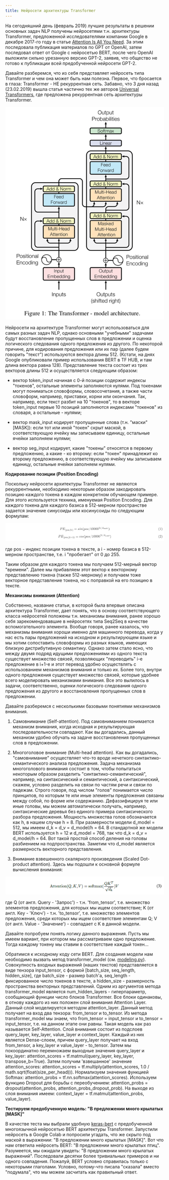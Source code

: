 ```yaml
---
title: Нейросети архитектуры Transformer
---
```

На сегодняшний день (февраль 2019) лучшие результаты в решении основных задач NLP получены нейросетями т.н. архитектуры Transformer, предложенной исследователями компании Google в декабре 2017-го году в статье [Attention Is All You Need](https://arxiv.org/pdf/1706.03762.pdf). За этим последовала публикация материалов по GPT от OpenAI, затем последовал ответ от Google с нейросетью BERT, после чего OpenAI выложили сильно урезанную версию GPT-2, заявив, что общество не готово к публикации всей предобученной нейросети GPT-2.

Давайте разберемся, что из себя представляет нейросеть типа Transformer и чем она может быть нам полезна.
Первое, что бросается в глаза: Transformer - НЕ рекуррентная сеть. Забавно, что 3 дня назад (23.02.2019) вышла статья частично тех же авторов [Universal Transformers](https://arxiv.org/pdf/1807.03819.pdf), где предложена рекуррентная сеть архитектуры Transformer.

![Архитектура Transformer](/img/Transformer.png)

Нейросети на архитектуре Transformer могут использоваться для самых разных задач NLP, однако основными "учебными" задачами будут восстановление пропущенных слов в предложении и оценка логического следования одного предложения из другого. По некоторой причине, для кодирования предложения или их пар (далее будем говорить "текст") используются вектора длины 512. (Кстати, на днях Google опубликовали пример использования BERT в TF HUB, и там длина вектора равна 128). Представление текста состоит из трех векторов длины 512 и осуществляется следующим образом: 

 - вектор token_input начиная с 0-й позиции содержит индексы "токенов", остальные элементы заполняются нулями. Под токенами могут пониматься словоформы, словосочетания, а также части словоформ, например, приставки, корни или окончания. Так, например, если текст разбит на 10 "токенов", то в векторе token_input первые 10 позиций заполняются индексами "токенов" из словаря, а остальные - нулями;

 - вектор mask_input кодирует пропущенные слова (т.н. "маски" [MASK]): если тот или иной "токен" скрыт маской, в соответствующую ячейку мы записываем единицу, остальные ячейки заполняем нулями;
 
 - вектор seg_input кодирует, какие "токены" относятся в первому предложению, а какие - ко второму: если "токен" принадлежит ко второму предложению, в соответствующую ячейку мы записываем единицу, остальные ячейки заполняем нулями.

**Кодирование позиции (Position Encoding)**

Поскольку нейросети архитектуры Transformer не являются рекуррентными, необходимо некоторым образом закодировать позицию каждого токена в каждом конкретном обучающем примере. Для этого используется техника, именуемая Position Encoding. Для каждого токена для каждого базиса в 512-мерном пространстве задается значение синусоиды или косинусоиды по следующим формулам:

![Position Encoding](/img/PositionEncoding2.png)

где pos - индекс позиции токена в тексте, а i - номер базиса в 512-мерном пространстве, т.е. i "пробегает" от 0 до 255.

Таким образом для каждого токена мы получаем 512-мерный вектор "времени". Далее мы прибавляем этот вектор к векторному представлению токена (также 512-мерному) и получаем тоже векторное представление токена, но с поправкой на его позицию в тексте.

**Механизмы внимания (Attention)**

Собственно, название статьи, в которой была впервые описана архитектура Transformer, дает понять, что в основу соответствующего класса нейросетей положены т.н. механизмы внимания, ранее хорошо себя зарекомендовавшие в нейросетях типа Seq2Seq в качестве вспомогательного элемента. Вообще говоря, ранее казалось, что механизмы внимания хороши именно для машинного перевода, когда у нас есть пары предложений на исходном и результирующем языке и мы хотим сопоставить словоформы из разных языков, имеющих близкую дистрибутивную семантику. Однако затем стало ясно, что между двумя подряд идущими предложениями из одного текста существует множество связей, позволяющих "переводить" i-е предложение в i+1-е и этот перевод удобно осуществлять с использованием механизмов внимания и только их. Более того, внутри одного предложения существует множество связей, которые удобнее всего моделировать механизмами внимания. Все это вылилось в задачи, соответственно, оценки логического следования одного предложения из другого и восстановления пропущенных слов в предложении.

Давайте разберемся с несколькими базовыми понятиями механизмов внимания.

1. Самовнимание (Self-attention). Под самовниманием понимается механизм внимания, когда исходная и результирующая последовательности совпадают. Как вы догадались, данный механизм удобно обучать на задаче восстановления пропущенных слов в предложении. 

2. Многоголовое внимание (Multi-head attention). Как вы догадались, "самовнимание" осуществляет что-то вроде нечеткого синтактико-семантического анализа предложения. Задача механизма многоголового внимания состоит в том, чтобы попытаться некоторым образом разделить "синтактико-семантический", например, на синтаксический и семантический, а синтаксический, скажем, условно разделить на связи по частям речи и связи по падежам. Строго говоря, под числом "голов" понимается число принципов, по которым те или иные элементы предложения связаны между собой, по форме или содержанию. Дефаззифицируя те или иные головы, мы можем автоматически получать, например, синтаксические деревья без единого примера синтаксического разбора предложения. Мощность множества голов обозначается как h, в нашем случае h = 8. При размерности модели d_model = 512, мы имеем d_k = d_v = d_model/h = 64. В стандартной же модели BERT используется h = 12 и d_model = 768, так что d_k = d_v = d_model/h = 64. Вот такой простой способ деления на головы разбиением на подпространства. Заметим что d_model является размерность векторного представления.

3. Внимание взвешенного скалярного произведения (Scaled Dot-product attention). Здесь мы подошли к основной формуле вычисления внимания:

![Attention Equation](/img/AttentionEquation.png)

где Q (от англ. Query - 'Запрос') - т.н. 'from_tensor', т.е. множество элементов предложения, для которых мы ищем соответствие; K (от англ. Key - 'Ключ') - т.н. 'to_tensor', т.е. множество элементов предложения, среди которых мы ищем соответствие элементам Q; V (от англ. Value - 'Значение') - совпадает с K в данной модели.

Давайте попробуем понять логику данного выражения. Пусть мы имеем вариант, при котором мы рассматриваем одно предложение. Тогда каждому токену мы ставим в соответствие каждый токен...

Обратимся к исходному коду сети BERT. Для создания модели нам необходимо вызвать метод transformer_model (см. [modeling.py](https://github.com/google-research/bert/blob/bee6030e31e42a9394ac567da170a89a98d2062f/modeling.py)). Совокупность входных выражений (наших текстов) представляется в виде тензора input_tensor, с формой [batch_size, seq_length, hidden_size], где batch_size - размер batch'а, seq_length - фиксированное число токенов в тексте, а hidden_size - размерность пространства векторных представлений. Одним из аргументов метода transformer_model является num_hidden_layers - гиперпараметр, сообщающий функции число блоков Transformer. Все блоки одинаковы, в отнову каждого из них положен слой внимания Attention Layer. Данный слой моделируется методом attention_layer. Данный метод получает на вход два тензора: from_tensor и to_tensor. Из метода transformer_model мы знаем, что from_tensor = input_tensor и to_tensor = input_tensor, т.е. на данном этапе они равны. Такая модель как раз называется Self-Attention. Слой внимания состоит из подслоев query_layer, key_layer, value_layer и context_layer. Каждый из них является Dense-слоем, причем query_layer получает на вход from_tensor, а key_layer и value_layer - to_tensor. Затем мы покоординатно перемножаем выходные значения query_layer и key_layer: attention_scores = tf.matmul(query_layer, key_layer, transpose_b=True). Затем получим 'взвешанное' значение attention_scores: attention_scores = tf.multiply(attention_scores, 1.0 / math.sqrt(float(size_per_head))). Нормализуем значения функцией Softmax: attention_probs = tf.nn.softmax(attention_scores). Используем функцию Dropout для борьбы с переобучением: attention_probs = dropout(attention_probs, attention_probs_dropout_prob). На выходе из слоя внимания имеем: context_layer = tf.matmul(attention_probs, value_layer).

**Тестируем предобученную модель: "В предложении много крылатых [MASK]"**

В качестве теста мы выбрали удобную [keras-bert](https://github.com/CyberZHG/keras-bert) с предобученной многоязычной нейросетью BERT архитектуры Transformer. Запустили нейросеть в Google Colab и попросили угадать, что же скрыто под маской в выражении: "В предложении много крылатых [MASK]". Вот что нам ответила нейросеть BERT: "В предложении много крылатых птиц". Разумеется, мы ожидали увидеть: "В предложении много крылатых выражений". Последовали десятки более тривиальных примеров и ни одного совпадения. Пожалуй, BERT условно справилась только с некоторыми глаголами. Условно, потому-что писала "сказала" вместо "подумала", что мы можем засчитать как правильный ответ.
